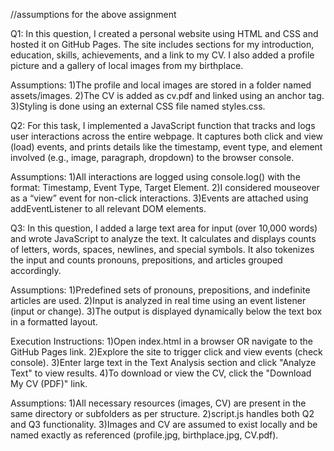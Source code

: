 //assumptions for the above assignment

Q1:
In this question, I created a personal website using HTML and CSS and hosted it on GitHub Pages. The site includes sections for my introduction, education, skills, achievements, and a link to my CV. I also added a profile picture and a gallery of local images from my birthplace.

Assumptions:
1)The profile and local images are stored in a folder named assets/images.
2)The CV is added as cv.pdf and linked using an anchor tag.
3)Styling is done using an external CSS file named styles.css.


Q2:
For this task, I implemented a JavaScript function that tracks and logs user interactions across the entire webpage. It captures both click and view (load) events, and prints details like the timestamp, event type, and element involved (e.g., image, paragraph, dropdown) to the browser console.

Assumptions:
1)All interactions are logged using console.log() with the format: Timestamp, Event Type, Target Element.
2)I considered mouseover as a “view” event for non-click interactions.
3)Events are attached using addEventListener to all relevant DOM elements.


Q3:
In this question, I added a large text area for input (over 10,000 words) and wrote JavaScript to analyze the text. It calculates and displays counts of letters, words, spaces, newlines, and special symbols. It also tokenizes the input and counts pronouns, prepositions, and articles grouped accordingly.

Assumptions:
1)Predefined sets of pronouns, prepositions, and indefinite articles are used.
2)Input is analyzed in real time using an event listener (input or change).
3)The output is displayed dynamically below the text box in a formatted layout.


Execution Instructions:
1)Open index.html in a browser OR navigate to the GitHub Pages link.
2)Explore the site to trigger click and view events (check console).
3)Enter large text in the Text Analysis section and click "Analyze Text" to view results.
4)To download or view the CV, click the "Download My CV (PDF)" link.

Assumptions:
1)All necessary resources (images, CV) are present in the same directory or subfolders as per structure.
2)script.js handles both Q2 and Q3 functionality.
3)Images and CV are assumed to exist locally and be named exactly as referenced (profile.jpg, birthplace.jpg, CV.pdf).
